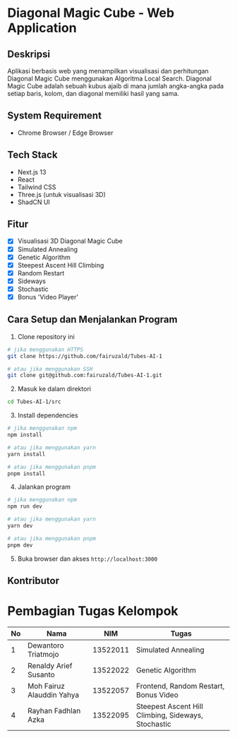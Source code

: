 # Diagonal Magic Cube - Web Application

## Deskripsi

Aplikasi berbasis web yang menampilkan visualisasi dan perhitungan Diagonal Magic Cube menggunakan Algoritma Local Search. Diagonal Magic Cube adalah sebuah kubus ajaib di mana jumlah angka-angka pada setiap baris, kolom, dan diagonal memiliki hasil yang sama.

## System Requirement

- Chrome Browser / Edge Browser

## Tech Stack

- Next.js 13
- React
- Tailwind CSS
- Three.js (untuk visualisasi 3D)
- ShadCN UI

## Fitur

- [x] Visualisasi 3D Diagonal Magic Cube
- [x] Simulated Annealing
- [x] Genetic Algorithm
- [x] Steepest Ascent Hill Climbing
- [x] Random Restart
- [x] Sideways
- [x] Stochastic
- [x] Bonus 'Video Player'

## Cara Setup dan Menjalankan Program

1. Clone repository ini

```bash
# jika menggunakan HTTPS
git clone https://github.com/fairuzald/Tubes-AI-1

# atau jika menggunakan SSH
git clone git@github.com:fairuzald/Tubes-AI-1.git
```

2. Masuk ke dalam direktori

```bash
cd Tubes-AI-1/src
```

3. Install dependencies

```bash
# jika menggunakan npm
npm install

# atau jika menggunakan yarn
yarn install

# atau jika menggunakan pnpm
pnpm install
```

4. Jalankan program

```bash
# jika menggunakan npm
npm run dev

# atau jika menggunakan yarn
yarn dev

# atau jika menggunakan pnpm
pnpm dev
```

5. Buka browser dan akses `http://localhost:3000`

## Kontributor

# Pembagian Tugas Kelompok

| No  | Nama                      | NIM      | Tugas                                               |
| --- | ------------------------- | -------- | --------------------------------------------------- |
| 1   | Dewantoro Triatmojo       | 13522011 | Simulated Annealing                                 |
| 2   | Renaldy Arief Susanto     | 13522022 | Genetic Algorithm                                   |
| 3   | Moh Fairuz Alauddin Yahya | 13522057 | Frontend, Random Restart, Bonus Video               |
| 4   | Rayhan Fadhlan Azka       | 13522095 | Steepest Ascent Hill Climbing, Sideways, Stochastic |
